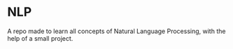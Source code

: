 # NLP
A repo made to learn all concepts of Natural Language Processing, with the help of a small project. 
